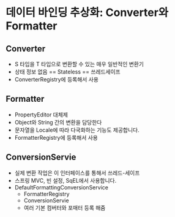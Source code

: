 # 데이터 바인딩 추상화: Converter와 Formatter

## Converter

- S 타입을 T 타입으로 변환할 수 있는 매우 일반적인 변환기
- 상태 정보 없음 == Stateless == 쓰레드세이프
- ConverterRegistry에 등록해서 사용

## Formatter

- PropertyEditor 대체제
- Object와 String 간의 변환을 담당한다
- 문자열을 Locale에 따라 다국화하는 기능도 제공합니다.
- FormatterRegistry에 등록해서 사용

## ConversionServie

- 실제 변환 작업은 이 인터페이스를 통해서 쓰레드-세이프
- 스프링 MVC, 빈 설정, SqEL에서 사용합니다.
- DefaultFormattingConversionService
  - FormatterRegistry
  - ConversionServie
  - 여러 기본 컴버터와 포매터 등록 해줌
